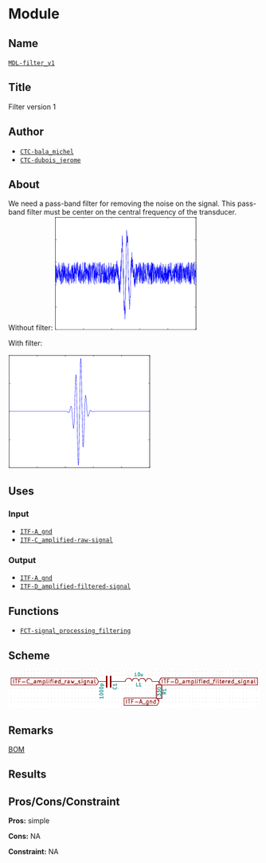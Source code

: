 # Module
<!---![](viewme.png)--->

## Name
[`MDL-filter_v1`]()

## Title
Filter version 1

## Author
* [`CTC-bala_michel`]()
* [`CTC-dubois_jerome`]()

## About
We need a pass-band filter for removing the noise on the signal. This pass-band filter must be center on the central frequency of the transducer. Without filter:
![](./images/noisy_signal.png)

With filter:

![](./images/signal.png)

## Uses
### Input
* [`ITF-A_gnd`]()
* [`ITF-C_amplified-raw-signal`]()

### Output
* [`ITF-A_gnd`]()
* [`ITF-D_amplified-filtered-signal`]()

## Functions
* [`FCT-signal_processing_filtering`]()

## Scheme
![](./images/scheme.png)

## Remarks
[BOM](./src/MDL-filter_v1.csv)

## Results

## Pros/Cons/Constraint

**Pros:** simple

**Cons:** NA

**Constraint:** NA

